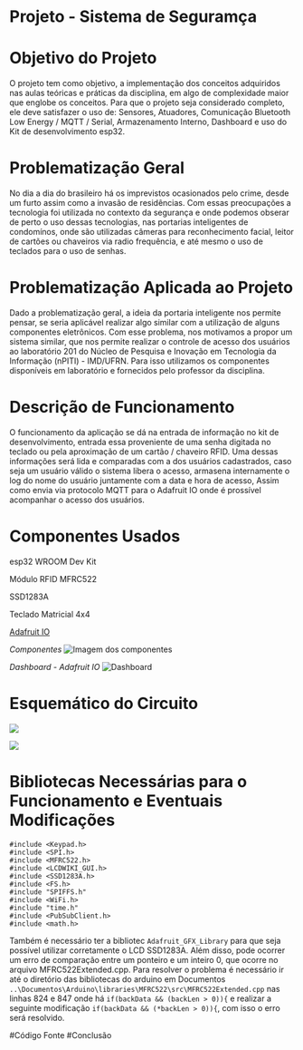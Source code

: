 # Projeto - Sistema de Seguramça

# Objetivo do Projeto

O projeto tem como objetivo, a implementação dos conceitos adquiridos nas aulas teóricas e práticas da disciplina, em algo de complexidade maior que englobe os conceitos.
Para que o projeto seja considerado completo, ele deve satisfazer o uso de: Sensores, Atuadores, Comunicação Bluetooth Low Energy / MQTT / Serial, Armazenamento Interno, Dashboard e uso do Kit de desenvolvimento esp32.

# Problematização Geral

No dia a dia do brasileiro há os imprevistos ocasionados pelo crime, desde um furto assim como a invasão de residências. Com essas preocupações a tecnologia foi utilizada no contexto da segurança e onde podemos obserar de perto o uso dessas tecnologias, nas portarias inteligentes de condomínos, onde são utilizadas câmeras para reconhecimento facial, leitor de cartões ou chaveiros via radio frequência, e até mesmo o uso de teclados para o uso de senhas.

# Problematização Aplicada ao Projeto 

Dado a problematização geral, a ideia da portaria inteligente nos permite pensar, se seria aplicável realizar algo similar com a utilização de alguns componentes eletrônicos. Com esse problema, nos motivamos a propor um sistema similar, que nos permite realizar o controle de acesso dos usuários ao laboratório 201 do Núcleo de Pesquisa e Inovação em Tecnologia da Informação (nPITI) - IMD/UFRN. Para isso utilizamos os componentes disponíveis em laboratório e fornecidos pelo professor da disciplina.

# Descrição de Funcionamento

O funcionamento da aplicação se dá na entrada de informação no kit de desenvolvimento, entrada essa proveniente de uma senha digitada no teclado ou pela aproximação de um cartão / chaveiro RFID. Uma dessas informações será lida e comparadas com a dos usuários cadastrados, caso seja um usuário válido o sistema libera o acesso, armasena internamente o log do nome do usuário juntamente com a data e hora de acesso, Assim como envia via protocolo MQTT para o Adafruit IO onde é prossível acompanhar o acesso dos usuários.

# Componentes Usados

esp32 WROOM Dev Kit

Módulo RFID MFRC522

SSD1283A

Teclado Matricial 4x4

[Adafruit IO](https://io.adafruit.com/)

*Componentes*
![Imagem dos componentes](https://github.com/SidneyJunior01234/IMD0904-PLATAFORMAS-DE-HARDWARE-PARA-INTERNET-DAS-COISAS/blob/main/Projeto%20Final%20-%20Sistema%20de%20Seguran%C3%A7a/Imagens/Componentes_IMG.jpg)

*Dashboard - Adafruit IO*
![Dashboard](https://github.com/SidneyJunior01234/IMD0904-PLATAFORMAS-DE-HARDWARE-PARA-INTERNET-DAS-COISAS/blob/main/Projeto%20Final%20-%20Sistema%20de%20Seguran%C3%A7a/Imagens/adafruit.jpg)

# Esquemático do Circuito

![](https://github.com/SidneyJunior01234/IMD0904-PLATAFORMAS-DE-HARDWARE-PARA-INTERNET-DAS-COISAS/blob/main/Projeto%20Final%20-%20Sistema%20de%20Seguran%C3%A7a/Imagens/bibliotecas_01_IMG.jpg)

![](https://github.com/SidneyJunior01234/IMD0904-PLATAFORMAS-DE-HARDWARE-PARA-INTERNET-DAS-COISAS/blob/main/Projeto%20Final%20-%20Sistema%20de%20Seguran%C3%A7a/Imagens/bibliotecas_02.jpg)

# Bibliotecas Necessárias para o Funcionamento e Eventuais Modificações
```
#include <Keypad.h>
#include <SPI.h>
#include <MFRC522.h>
#include <LCDWIKI_GUI.h>
#include <SSD1283A.h>
#include <FS.h>
#include "SPIFFS.h"
#include <WiFi.h>
#include "time.h"
#include <PubSubClient.h>
#include <math.h>
```
Também é necessário ter a bibliotec `Adafruit_GFX_Library` para que seja possível utilizar corretamente o LCD SSD1283A. Além disso, pode ocorrer um erro de comparação entre um ponteiro e um inteiro 0, que ocorre no arquivo MFRC522Extended.cpp. Para resolver o problema é necessário ir até o diretório das bibliotecas do arduino em Documentos `..\Documentos\Arduino\libraries\MFRC522\src\MFRC522Extended.cpp` nas linhas 824 e 847 onde há `if(backData && (backLen > 0)){` e realizar a seguinte modificação `if(backData && (*backLen > 0)){`, com isso o erro será resolvido.

#Código Fonte
#Conclusão
